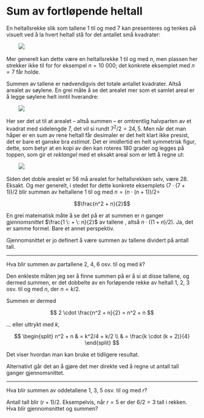 # Sum av fortløpende heltall

En heltallsrekke slik som tallene 1 til og med 7 kan presenteres og tenkes på visuelt ved å la hvert heltall stå for det antallet små kvadrater:

&nbsp;&nbsp;&nbsp;&nbsp;&nbsp;&nbsp;&nbsp;&nbsp;<img src="figurer/heltallsrekke.svg">

Mer generelt kan dette være en heltallsrekke 1 til og med $n$, men plassen her strekker ikke til for for eksempel $n = 10\:000$; det konkrete eksemplet med $n = 7$ får holde.

Summen av tallene er nødvendigvis det totale antallet kvadrater. Altså arealet av søylene. En grei måte å se det arealet mer som et samlet areal er å legge søylene helt inntil hverandre:

&nbsp;&nbsp;&nbsp;&nbsp;&nbsp;&nbsp;&nbsp;&nbsp;<img src="figurer/heltallsrekke samlet.svg">

Her ser det ut til at arealet &ndash; altså summen &ndash; er omtrentlig halvparten av et kvadrat med sidelengde 7, det vil si rundt $7^2/2 = 24,5$. Men når det man håper er en sum av rene heltall får desimaler er det helt klart ikke presist, det er bare et ganske bra *estimat*. Det er imidlertid en helt symmetrisk figur, dette, som betyr at en kopi av den kan roteres 180 grader og legges på toppen, som gir et *rektangel* med et eksakt areal som er lett å regne ut:

&nbsp;&nbsp;&nbsp;&nbsp;&nbsp;&nbsp;&nbsp;&nbsp;<img src="figurer/heltallsrekke samlet og doblet.svg">


Siden det doble arealet er 56 må arealet for heltallsrekken selv, være 28. Eksakt. Og mer generelt, i stedet for dette konkrete eksemplets $\left(7 \cdot (7 + 1)\right)/2$ blir summen av heltallene 1 til og med $n = \left( n \cdot (n + 1) \right)/2 =$

$$\frac{n^2 + n}{2}$$

En grei matematisk måte å se det på er at summen er $n$ ganger *gjennomsnittet* $\frac{1 \: + \: n}{2}$  av tallene , altså $n \cdot \left( (1 + n)/2 \right)$. Ja, det er samme formel. Bare et annet perspektiv.

Gjennomsnittet er jo definert å være summen av tallene dividert på antall tall.


---

Hva blir summen av partallene 2, 4, 6 osv. til og med $k$?

Den enkleste måten jeg ser å finne summen på er å si at disse tallene, og dermed summen, er det dobbelte av en forløpende rekke av heltall 1, 2, 3 osv. til og med $n$, der $n = k/2$.

Summen er dermed

$$
2 \cdot \frac{n^2 + n}{2} = n^2 + n
$$

&hellip; eller uttrykt med $k$,

$$
\begin{split}
n^2 + n & = k^2/4 + k/2 \\
& = \frac{k \cdot (k + 2)}{4}
\end{split}
$$

Det viser hvordan man kan bruke et tidligere resultat.

Alternativt går det an å gjøre det mer direkte ved å regne ut antall tall ganger gjennomsnittet.


---

Hva blir summen av oddetallene 1, 3, 5 osv. til og med $r$?

Antall tall blir $(r + 1)/2$. Eksempelvis, når $r = 5$ er der $6/2 = 3$ tall i rekken. Hva blir gjennomsnittet og summen?
